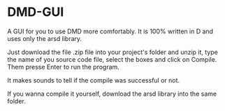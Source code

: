 # DMD-GUI
A GUI for you to use DMD more comfortably. It is 100% written in D and uses only the arsd library.

Just download the file .zip file into your project's folder and unzip it, type the name of you source code file, select the boxes and click on Compile. Them presse Enter to run the program.

It makes sounds to tell if the compile was successful or not.

If you wanna compile it yourself, download the arsd library into the same folder.
